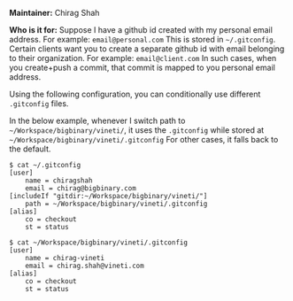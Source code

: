 **Maintainer:** Chirag Shah

**Who is it for:**
Suppose I have a github id created with my personal email address. For example: `email@personal.com`
This is stored in `~/.gitconfig`.
Certain clients want you to create a separate github id with email belonging to their organization. For example: `email@client.com`
In such cases, when you create+push a commit, that commit is mapped to you personal email address.

Using the following configuration, you can conditionally use different `.gitconfig` files.

In the below example, whenever I switch path to `~/Workspace/bigbinary/vineti/`, it uses the `.gitconfig` while stored at `~/Workspace/bigbinary/vineti/.gitconfig`
For other cases, it falls back to the default.

```
$ cat ~/.gitconfig
[user]
    name = chiragshah
    email = chirag@bigbinary.com
[includeIf "gitdir:~/Workspace/bigbinary/vineti/"]
    path = ~/Workspace/bigbinary/vineti/.gitconfig
[alias]
    co = checkout
    st = status
    
$ cat ~/Workspace/bigbinary/vineti/.gitconfig
[user]
    name = chirag-vineti
    email = chirag.shah@vineti.com
[alias]
    co = checkout
    st = status
```
